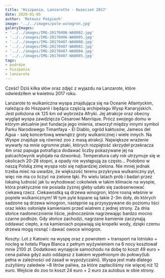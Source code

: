 ```yaml
---
title: 'Hiszpania, Lanzarotte - Kwiecień 2017'
date: 2020-01-05
author: 'Mateusz Pośpiech'
image: '../../images/pole-winogron.jpg'
galeryImages: 
- '../../images/IMG-20170406-WA0002.jpg'
- '../../images/IMG-20170406-WA0005.jpg'
- '../../images/IMG-20170407-WA0000.jpg'
- '../../images/IMG-20170407-WA0002.jpg'
- '../../images/IMG-20170407-WA0004.jpg'
- '../../images/IMG-20170407-WA0005.jpg'
tags: 
- podróże
- hiszpania
- lanzarote
---
```


Cześć! Dziś kilka słów oraz zdjęć z wyjazdu na Lanzarote, które odwiedziłem w kwietniu 2017 roku.

Lanzarote to wulkaniczna wyspa znajdująca się na Oceanie Atlantyckim, należąca do Hiszpanii i będąca częścią archipelagu Wysp Kanaryjskich. Jest położona ok 125 km od wybrzeża Afryki. Jej atrakcje oraz obecny wygląd wyspa zawdzięcza Césarowi Manrique. Prócz swojego domu w którym aktualnie jest fundacja jego imienia, stworzył między innymi symbol Parku Narodowego Timanfaya - El Diablo, ogród kaktusów, Jameos del Agua - salę koncertową wewnątrz groty wulkanicznej i wiele innych. Na Wyspe znajduje się również zoo z masą atrakcji. Największe wrażenie wywarły na mnie ogromne ptaki, których rozpiętość skrzydeł przekracza 4m oraz papuga potrafiąca dodawać liczby pokazywane jej na palcach(wynik wybijała na dzwonku). Temperatura cały rok utrzymuje się w okolicach 20-28 stopni, a opady nie występują za często... Podobno w naszą Polską zimę wyspa robi się najbardziej zielona. Nie mniej jednak trzeba mieć na uwadze, że większość terenu przykrywa wulkaniczny pył, więc nie ma co liczyć na zielone łąki. Po wielu latach prób i badań przez lokalną ludność jak tu wyhodować cokolwiek w takim klimacie na wyspie, która praktycznie nie posiada żyznej gleby udało się zaobserwować ciekawą rzecz. Ciekawostką są drzewa winogron, które rosną właśnie w popiele wulkanicznym! W tym pyle kopane są takie 2-3m doły, do których sadzone są drzewa winogron, następnie są przysypywane do poziomu liści oraz lekko osłonięte kamieniami przed wiatrem z jednej strony. Za dnia słońce nasłonecznienie liście, jednocześnie nagrzewając bardzo mocno czarne podłoże. Gdy słońce zachodzi, nagrzane kamienie zaczynają oddawać ciepło, a na kamieniach pojawiają się kropelki wody, dzięki czemu drzewa mogą rosnąć i dawać owoce winogron.

Koszty: Lot z Katowic na wyspę oraz z powrotem + transport na lotnisko + nocleg w hotelu Playa Blanca z pełnym wyżywieniem na 6 nocy kosztował mnie 2100 zł. Dodatkowo wynajęcie samochodu na dobę to koszt 49 euro + cena paliwa gdyż auto oddajesz z bakiem wypełnionym do połowy(lub pełna w zależności od zasad w wypożyczalni). Wyspa jest mała dlatego zużyliśmy zaledwie ~8 litrów paliwa, za które zapłaciliśmy nie więcej niż 12 euro. Wejście do zoo to koszt 24 euro + 2 euro za autobus w obie strony.


